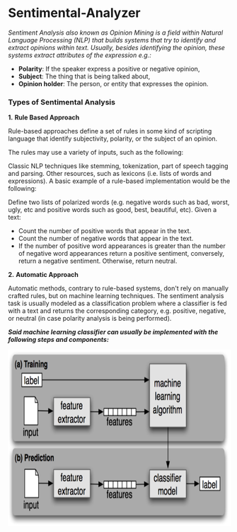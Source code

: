 # Sentimental-Analyzer

*Sentiment Analysis also known as Opinion Mining is a field within Natural Language Processing (NLP) that builds systems that try to identify and extract opinions within text. Usually, besides identifying the opinion, these systems extract attributes of the expression e.g.:*

- **Polarity**: If the speaker express a positive or negative opinion,
- **Subject**: The thing that is being talked about,
- **Opinion holder**: The person, or entity that expresses the opinion.

### Types of Sentimental Analysis
**1.** **Rule Based Approach**

Rule-based approaches define a set of rules in some kind of scripting language that identify subjectivity, polarity, or the subject of an opinion.

The rules may use a variety of inputs, such as the following:

Classic NLP techniques like stemming, tokenization, part of speech tagging and parsing.
Other resources, such as lexicons (i.e. lists of words and expressions).
A basic example of a rule-based implementation would be the following:

Define two lists of polarized words (e.g. negative words such as bad, worst, ugly, etc and positive words such as good, best, beautiful, etc).
Given a text:
- Count the number of positive words that appear in the text.
- Count the number of negative words that appear in the text.
- If the number of positive word appearances is greater than the number of negative word appearances return a positive sentiment, conversely, return a negative sentiment. Otherwise, return neutral.

**2.** **Automatic Approach**
 
Automatic methods, contrary to rule-based systems, don't rely on manually crafted rules, but on machine learning techniques. The sentiment analysis task is usually modeled as a classification problem where a classifier is fed with a text and returns the corresponding category, e.g. positive, negative, or neutral (in case polarity analysis is being performed).

***Said machine learning classifier can usually be implemented with the following steps and components:***

<img src="Automated/automatic-approaches.png" height = "400" width="600">